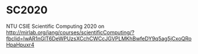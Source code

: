 # SC2020
NTU CSIE Scientific Computing 2020 on http://mirlab.org/jang/courses/scientificComputing/?fbclid=IwAR1nGlT6DeWPUzsXCchCWCcJGVPLMKhBwfeDY9q5ag5jCxoQRoHpaHpuxr4
